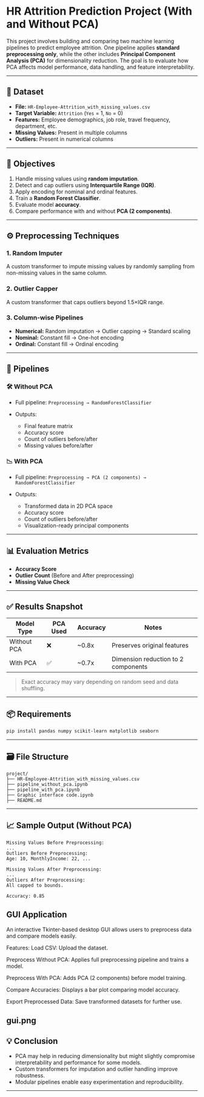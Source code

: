 # HR Attrition Prediction Project (With and Without PCA)

This project involves building and comparing two machine learning pipelines to predict employee attrition. One pipeline applies **standard preprocessing only**, while the other includes **Principal Component Analysis (PCA)** for dimensionality reduction. The goal is to evaluate how PCA affects model performance, data handling, and feature interpretability.

---

## 📁 Dataset

* **File:** `HR-Employee-Attrition_with_missing_values.csv`
* **Target Variable:** `Attrition` (`Yes` = 1, `No` = 0)
* **Features:** Employee demographics, job role, travel frequency, department, etc.
* **Missing Values:** Present in multiple columns
* **Outliers:** Present in numerical columns

---

## 🧪 Objectives

1. Handle missing values using **random imputation**.
2. Detect and cap outliers using **Interquartile Range (IQR)**.
3. Apply encoding for nominal and ordinal features.
4. Train a **Random Forest Classifier**.
5. Evaluate model **accuracy**.
6. Compare performance with and without **PCA (2 components)**.

---

## ⚙️ Preprocessing Techniques

### 1. **Random Imputer**

A custom transformer to impute missing values by randomly sampling from non-missing values in the same column.

### 2. **Outlier Capper**

A custom transformer that caps outliers beyond 1.5×IQR range.

### 3. **Column-wise Pipelines**

* **Numerical:** Random imputation → Outlier capping → Standard scaling
* **Nominal:** Constant fill → One-hot encoding
* **Ordinal:** Constant fill → Ordinal encoding

---

## 🔄 Pipelines

### 🛠️ Without PCA

* Full pipeline: `Preprocessing → RandomForestClassifier`
* Outputs:

  * Final feature matrix
  * Accuracy score
  * Count of outliers before/after
  * Missing values before/after

### 📉 With PCA

* Full pipeline: `Preprocessing → PCA (2 components) → RandomForestClassifier`
* Outputs:

  * Transformed data in 2D PCA space
  * Accuracy score
  * Count of outliers before/after
  * Visualization-ready principal components

---

## 📊 Evaluation Metrics

* **Accuracy Score**
* **Outlier Count** (Before and After preprocessing)
* **Missing Value Check**

---

## ✅ Results Snapshot

| Model Type  | PCA Used | Accuracy | Notes                               |
| ----------- | -------- | -------- | ----------------------------------- |
| Without PCA | ❌        | \~0.8x   | Preserves original features         |
| With PCA    | ✅        | \~0.7x   | Dimension reduction to 2 components |

> Exact accuracy may vary depending on random seed and data shuffling.

---

## 📦 Requirements

```bash
pip install pandas numpy scikit-learn matplotlib seaborn
```

---

## 🗃️ File Structure

```
project/
├── HR-Employee-Attrition_with_missing_values.csv
├── pipeline_without_pca.ipynb
├── pipeline_with_pca.ipynb
├── Graphic interface code.ipynb
├── README.md
```

---

## 📈 Sample Output (Without PCA)

```
Missing Values Before Preprocessing:
...
Outliers Before Preprocessing:
Age: 10, MonthlyIncome: 22, ...

Missing Values After Preprocessing:
...
Outliers After Preprocessing:
All capped to bounds.

Accuracy: 0.85
```
## GUI Application
An interactive Tkinter-based desktop GUI allows users to preprocess data and compare models easily.

Features:
Load CSV: Upload the dataset.

Preprocess Without PCA: Applies full preprocessing pipeline and trains a model.

Preprocess With PCA: Adds PCA (2 components) before model training.

Compare Accuracies: Displays a bar plot comparing model accuracy.

Export Preprocessed Data: Save transformed datasets for further use.

gui.png
---

## 💡 Conclusion

* PCA may help in reducing dimensionality but might slightly compromise interpretability and performance for some models.
* Custom transformers for imputation and outlier handling improve robustness.
* Modular pipelines enable easy experimentation and reproducibility.

---
